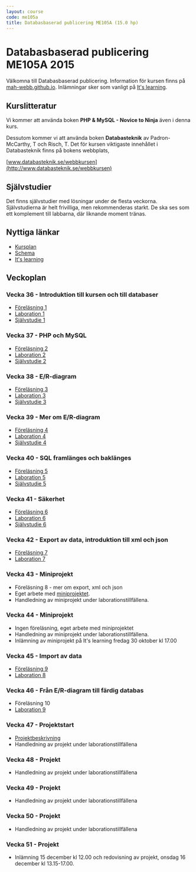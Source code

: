 ```yaml
---
layout: course
code: me105a
title: Databasbaserad publicering ME105A (15.0 hp)
---
```


# Databasbaserad publicering ME105A 2015

Välkomna till Databasbaserad publicering. Information för kursen finns på [mah-webb.github.io](http://mah-webb.github.io). Inlämningar sker som vanligt på [It's learning][itslearning]. 

## Kurslitteratur

Vi kommer att använda boken **PHP & MySQL - Novice to Ninja** även i denna kurs. 

Dessutom kommer vi att använda boken **Databasteknik** av Padron-McCarthy, T och Risch, T. Det för kursen viktigaste innehållet i Databasteknik finns på bokens webbplats, 

[www.databasteknik.se/webbkursen](http://www.databasteknik.se/webbkursen)

## Självstudier

Det finns självstudier med lösningar under de flesta veckorna. Självstudierna är helt frivilliga, men rekommenderas starkt. De ska ses som ett komplement till labbarna, där liknande moment tränas. 

## Nyttiga länkar

* [Kursplan][kursplan]
* [Schema][schema]
* [It's learning][itslearning]

## Veckoplan

### Vecka 36 - Introduktion till kursen och till databaser

- [Föreläsning 1](lectures/lecture1.html)
- [Laboration 1](exercises/lab1.html)
- [Självstudie 1](assignments/self1.html)


### Vecka 37 - PHP och MySQL

- [Föreläsning 2](lectures/lecture2.html)
- [Laboration 2](exercises/lab2.html)
- [Självstudie 2](assignments/self2.html)


### Vecka 38 - E/R-diagram

- [Föreläsning 3](lectures/lecture3.html)
- [Laboration 3](exercises/lab3.html)
- [Självstudie 3](assignments/self3.html)

### Vecka 39 - Mer om E/R-diagram

- [Föreläsning 4](lectures/lecture4.html)
- [Laboration 4](exercises/lab4.html)
- [Självstudie 4](assignments/self4.html)

### Vecka 40 - SQL framlänges och baklänges

- [Föreläsning 5](lectures/lecture5.html)
- [Laboration 5](exercises/lab5.html)
- [Självstudie 5](assignments/self5.html)

### Vecka 41 - Säkerhet

- [Föreläsning 6](lectures/lecture6.html)
- [Laboration 6](exercises/lab6.html)
- [Självstudie 6](assignments/self6.html)



### Vecka 42 - Export av data, introduktion till xml och json

- [Föreläsning 7](lectures/lecture7.html)
- [Laboration 7](exercises/lab7.html)


### Vecka 43 - Miniprojekt

- Föreläsning 8 - mer om export, xml och json
- Eget arbete med [miniprojektet](projects/miniproject.html). 
- Handledning av miniprojekt under laborationstillfällena. 

<!--från förra året:
Det finns inga föreläsningsanteckningar, men en bra resurs för [xml](http://www.w3schools.com/xml/default.asp), [xslt](http://www.w3schools.com/xsl/default.asp) och [json](http://www.w3schools.com/json/default.asp) är [w3schools](http://www.w3schools.com). Alla exempel från labben finns samlade i [lecture8.zip](lectures/lecture8.zip).
-->

### Vecka 44 - Miniprojekt

- Ingen föreläsning, eget arbete med miniprojektet
- Handledning av miniprojekt under laborationstillfällena. 
- Inlämning av miniprojekt på It's learning fredag 30 oktober kl 17.00

### Vecka 45 - Import av data

- [Föreläsning 9](lectures/lecture9.html)
- [Laboration 8](exercises/lab8.html)

### Vecka 46 - Från E/R-diagram till färdig databas

<!--här ska det nog in något om att lägga till data i flera tabeller a la projkettips-->
- Föreläsning 10
- [Laboration 9](exercises/lab9.html)

### Vecka 47 - Projektstart

- [Projektbeskrivning](projects/project.html)
- Handledning av projekt under laborationstillfällena

### Vecka 48 - Projekt

- Handledning av projekt under laborationstillfällena

### Vecka 49 - Projekt

- Handledning av projekt under laborationstillfällena

### Vecka 50 - Projekt

- Handledning av projekt under laborationstillfällena

### Vecka 51 - Projekt

- Inlämning 15 december kl 12.00 och redovisning av projekt, onsdag 16 december kl 13.15-17.00. 

[kursplan]: http://edu.mah.se/me105a#Syllabus
[schema]: http://schema.mah.se/setup/jsp/Schema.jsp?intervallTyp=m&sprak=SV&sokMedAND=false&intervallAntal=6&startDatum=2015-08-31&resurser=k.ME105A-20152-TS561-
[itslearning]: https://mah.itslearning.com

